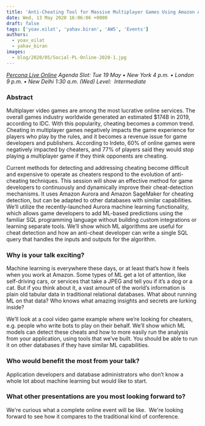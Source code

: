 ```yaml
---
title: 'Anti-Cheating Tool for Massive Multiplayer Games Using Amazon Aurora and Amazon ML Services – Percona Live ONLINE Talk Preview'
date: Wed, 13 May 2020 16:06:06 +0000
draft: false
tags: ['yoav.eilat', 'yahav.biran', 'AWS', 'Events']
authors:
  - yoav_eilat
  - yahav_biran
images:
  - blog/2020/05/Social-PL-Online-2020-1.jpg
---
```


_[Percona Live Online](https://www.percona.com/live/conferences) Agenda Slot: Tue 19 May • New York 4 p.m. • London 9 p.m. • New Delhi 1:30 a.m. (Wed)_ _Level:  Intermediate_

### Abstract

Multiplayer video games are among the most lucrative online services. The overall games industry worldwide generated an estimated $174B in 2019, according to IDC. With this popularity, cheating becomes a common trend. Cheating in multiplayer games negatively impacts the game experience for players who play by the rules, and it becomes a revenue issue for game developers and publishers. According to Irdeto, 60% of online games were negatively impacted by cheaters, and 77% of players said they would stop playing a multiplayer game if they think opponents are cheating. 

Current methods for detecting and addressing cheating become difficult and expensive to operate as cheaters respond to the evolution of anti-cheating techniques. This session will show an effective method for game developers to continuously and dynamically improve their cheat-detection mechanisms. It uses Amazon Aurora and Amazon SageMaker for cheating detection, but can be adapted to other databases with similar capabilities. We’ll utilize the recently-launched Aurora machine learning functionality, which allows game developers to add ML-based predictions using the familiar SQL programming language without building custom integrations or learning separate tools. We’ll show which ML algorithms are useful for cheat detection and how an anti-cheat developer can write a single SQL query that handles the inputs and outputs for the algorithm.

### Why is your talk exciting?

Machine learning is everywhere these days, or at least that’s how it feels when you work at Amazon. Some types of ML get a lot of attention, like self-driving cars, or services that take a JPEG and tell you if it’s a dog or a cat. But if you think about it, a vast amount of the world’s information is plain old tabular data in traditional relational databases. What about running ML on that data? Who knows what amazing insights and secrets are lurking inside? 

We’ll look at a cool video game example where we’re looking for cheaters, e.g. people who write bots to play on their behalf. We’ll show which ML models can detect these cheats and how to more easily run the analysis from your application, using tools that we’ve built. You should be able to run it on other databases if they have similar ML capabilities.

### Who would benefit the most from your talk?

Application developers and database administrators who don’t know a whole lot about machine learning but would like to start.

### What other presentations are you most looking forward to?

We're curious what a complete online event will be like.  We're looking forward to see how it compares to the traditional kind of conference.
